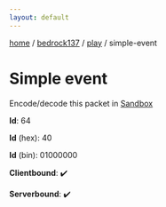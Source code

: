 ```yaml
---
layout: default
---
```


[home](/)  /  [bedrock137](/protocol/bedrock137)  /  [play](/protocol/bedrock137/play)  /  simple-event

# Simple event

Encode/decode this packet in [Sandbox](../../../sandbox/bedrock137#play.simple_event)

**Id**: 64

**Id** (hex): 40

**Id** (bin): 01000000

**Clientbound**: ✔️

**Serverbound**: ✔️
